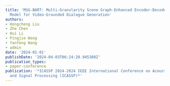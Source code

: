 ```yaml
---
title: 'MSG-BART: Multi-Granularity Scene Graph-Enhanced Encoder-Decoder Language
  Model for Video-Grounded Dialogue Generation'
authors:
- Hongcheng Liu
- Zhe Chen
- Hui Li
- Pingjie Wang
- Yanfeng Wang
- admin
date: '2024-01-01'
publishDate: '2024-04-03T06:24:20.945380Z'
publication_types:
- paper-conference
publication: '*ICASSP 2024-2024 IEEE International Conference on Acoustics, Speech
  and Signal Processing (ICASSP)*'
---
```

